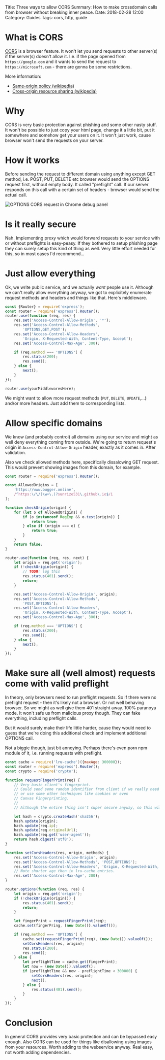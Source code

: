 Title: Three ways to allow CORS
Summary: How to make crossdomain calls from browser without breaking inner peace.
Date: 2018-02-28 12:00
Category: Guides
Tags: cors, http, guide

# What is CORS

[CORS](https://developer.mozilla.org/en-US/docs/Web/HTTP/CORS) is
a browser feature. It won't let you send requests to other server(s) if
the server(s) doesn't allow it. I.e. if the page opened
from `https://google.com` and it wants to send the request to
`https://microsoft.com` - there are gonna be some restrictions.

More information:

* [Same-origin policy (wikipedia)](https://en.wikipedia.org/wiki/Same-origin_policy)
* [Cross-origin resource sharing (wikipedia)](https://en.wikipedia.org/wiki/Cross-origin_resource_sharing)

# Why

CORS is very basic protection against phishing and some other nasty stuff.
It won't be possible to just copy your html page,
change it a little bit, put it somewhere and somehow get your users on it. It won't just work,
cause browser won't send the requests on your server.

# How it works

Before sending the request to different domain using anything except GET method,
i.e. POST, PUT, DELETE etc browser would send the OPTIONS request first, without empty body.
It called "preflight" call. If our server responds on this call with a certain set of headers -
browser would send the actual call.

![OPTIONS CORS request in Chrome debug panel]({filename}/images/what-is-cors-001.png)

# Is it really secure

Nah. Implementing proxy which would forward requests to your service with or without preflights
is easy-peasy. If they bothered to setup phishing page they can surely setup this kind of thing as well.
Very little effort needed for this, so in most cases I'd recommend...

# Just allow everything

Ok, we write public service, and we actually *want* people use it.
Although we can't really allow everything anyway, we got to explicitely enumerate request methods and
headers and things like that. Here's middleware.

```javascript
const {Router} = require('express');
const router = require('express').Router();
router.use(function (req, res) {
    res.set('Access-Control-Allow-Origin', '*');
    res.set('Access-Control-Allow-Methods',
        'OPTIONS,GET,POST');
    res.set('Access-Control-Allow-Headers',
        'Origin, X-Requested-With, Content-Type, Accept');
    res.set('Access-Control-Max-Age', 300);

    if (req.method === 'OPTIONS') {
        res.status(200);
        res.send();
    } else {
        next();
    }
});

router.use(yourMiddlewaresHere);
```

We might want to allow more request methods (`PUT`, `DELETE`, `UPDATE`,...) and/or more headers.
Just add them to corresponding lists.

# Allow specific domains

We know (and probably control) all domains using our service and might as well deny everything coming from outside.
We're going to return request's origin in `Access-Control-Allow-Origin` header, exactly as it comes in. After validation.

Also we check allowed methods here, specifically dissalowing GET request. This would prevent showing images from this
domain, for example.

```javascript
const router = require('express').Router();

const AllowedOrigins = [
    'https://www.bugger.online',
    /^https:\/\/(\w+\.)?sunrize531\.github\.io$/i
];

function checkOrigin(origin) {
    for (let o of AllowedOrigins) {
        if (o instanceof RegExp && o.test(origin)) {
            return true;
        } else if (origin === o) {
            return true;
        }
    }
    return false;
}

router.use(function (req, res, next) {
    let origin = req.get('origin');
    if (!checkOrigin(origin)) {
        // TODO: log this
        res.status(401).send();
        return;
    }

    res.set('Access-Control-Allow-Origin', origin);
    res.set('Access-Control-Allow-Methods',
        'POST,OPTIONS');
    res.set('Access-Control-Allow-Headers',
        'Origin, X-Requested-With, Content-Type, Accept');
    res.set('Access-Control-Max-Age', 300);

    if (req.method === 'OPTIONS') {
        res.status(200);
        res.send();
    } else {
        next();
    }
});

```

# Make sure all (well almost) requests come with valid preflight

In theory, only browsers need to run preflight requests.
So if there were no preflight request - then it's likely not a browser.
Or not well behaving browser. So we might as well give them 401 straight away.
100% paranoya mode. It won't safe us from malicious proxy though.
They can fake everything, including preflight calls.

But it would surely make their life little harder, cause they would need to guess
that we're doing this additional check and implement additional OPTIONS call.

Not a biggie though, just bit annoying. Perhaps there's even ~~porn~~ npm module of it,
i.e. running requests with preflight.

```javascript
const cache = require('lru-cache')({maxAge: 300000});
const router = require('express').Router();
const crypto = require('crypto');

function requestFingerPrint(req) {
    // Very basic client's fingerprint.
    // Could send some random identifier from client if we really need to,
    // or use some other techniques like cookies or even
    // Canvas Fingerprinting.
    //
    // Although the entire thing isn't super secure anyway, so this will do.

    let hash = crypto.createHash('sha256');
    hash.update(origin);
    hash.update(req.ip);
    hash.update(req.originalUrl);
    hash.update(req.get('user-agent'));
    return hash.digest('utf8');
}

function setCorsHeaders(res, origin, methods) {
    res.set('Access-Control-Allow-Origin', origin);
    res.set('Access-Control-Allow-Methods', 'POST,OPTIONS');
    res.set('Access-Control-Allow-Headers', 'Origin, X-Requested-With, Content-Type, Accept');
    // Note shorter age then in lru-cache entries.
    res.set('Access-Control-Max-Age', 200);
}

router.options(function (req, res) {
    let origin = req.get('origin');
    if (!checkOrigin(origin))) {
        res.status(401).send();
        return;
    }

    let fingerPrint = requestFingerPrint(req);
    cache.set(fingerPring, (new Date()).valueOf());

    if (req.method === 'OPTIONS') {
        cache.set(requestFingerPrint(req), (new Date()).valueOf());
        setCorsHeaders(res, origin);
        res.status(200);
        res.send();
    } else {
        let preflightTime = cache.get(fingerPrint);
        let now = (new Date()).valueOf();
        if (preflightTime && now - preflightTime < 300000) {
            setCorsHeaders(res, origin);
            next();
        } else {
            res.status(401).send();
        }
    }
});

```

# Conclusion

In general CORS provides very basic protection and can be bypassed easy enough.
Also CORS can be used for things like disallowing using images from your resources.
Worth adding to the webservice anyway. Real easy, not worth adding dependencies.